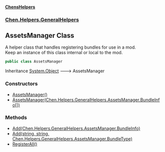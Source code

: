 
#### [ChensHelpers](./index 'index')

### [Chen.Helpers.GeneralHelpers](./ETEQ0RLckShPNesJc2reiw 'Chen.Helpers.GeneralHelpers')

## AssetsManager Class
A helper class that handles registering bundles for use in a mod.  
Keep an instance of this class internal or local to the mod.  
```csharp
public class AssetsManager
```
Inheritance [System.Object](https://docs.microsoft.com/en-us/dotnet/api/System.Object 'System.Object') &#129106; AssetsManager  

### Constructors
- [AssetsManager()](./OAoY68YU6bxtNOIWc0o9jQ 'Chen.Helpers.GeneralHelpers.AssetsManager.AssetsManager()')
- [AssetsManager(Chen.Helpers.GeneralHelpers.AssetsManager.BundleInfo[])](./mS+XLda+07+fl-5obUhKnw 'Chen.Helpers.GeneralHelpers.AssetsManager.AssetsManager(Chen.Helpers.GeneralHelpers.AssetsManager.BundleInfo[])')

### Methods
- [Add(Chen.Helpers.GeneralHelpers.AssetsManager.BundleInfo)](./mTtO4Slz7ywdHP16vVrU-Q 'Chen.Helpers.GeneralHelpers.AssetsManager.Add(Chen.Helpers.GeneralHelpers.AssetsManager.BundleInfo)')
- [Add(string, string, Chen.Helpers.GeneralHelpers.AssetsManager.BundleType)](./F2pgMEUq8vCDaKTuQuYWjw 'Chen.Helpers.GeneralHelpers.AssetsManager.Add(string, string, Chen.Helpers.GeneralHelpers.AssetsManager.BundleType)')
- [RegisterAll()](./vrjqjcWhljnFEuRUknvJ3Q 'Chen.Helpers.GeneralHelpers.AssetsManager.RegisterAll()')
